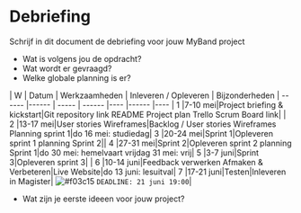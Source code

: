# Debriefing

Schrijf in dit document de debriefing voor jouw MyBand project

* Wat is volgens jou de opdracht?
* Wat wordt er gevraagd?
* Welke globale planning is er?

| W | Datum | Werkzaamheden | Inleveren / Opleveren | Bijzonderheden |
 ------ |------ | ----- | ------ |---- |------ |---- | 
 1 |7-10 mei|Project briefing & kickstart|Git repository link README Project plan Trello Scrum Board link| |
 2 |13-17 mei|User stories Wireframes|Backlog / User stories Wireframes Planning sprint 1|do 16 mei: studiedag|
 3 |20-24 mei|Sprint 1|Opleveren sprint 1 planning Sprint 2||
 4 |27-31 mei|Sprint 2|Opleveren sprint 2 planning Sprint 1|do 30 mei: hemelvaart vrijdag 31 mei: vrij|
 5 |3-7 juni|Sprint 3|Opleveren sprint 3| |
 6 |10-14 juni|Feedback verwerken Afmaken & Verbeteren|Live Website|do 13 juni: lesuitval|
 7 |17-21 juni|Testen|Inleveren in Magister| ![#f03c15](https://placehold.it/15/f03c15/000000?text=+) `DEADLINE: 21 juni 19:00`|
* Wat zijn je eerste ideeen voor jouw project?
